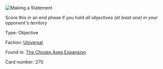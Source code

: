 
![Making a Statement](https://warhammerunderworlds.com/wp-content/uploads/sites/6/2018/02/270_ENG.png)

Score this in an end phase if you hold <i>all objectives (at least one) in your opponent's territory</i>

Type: Objective

Faction: [Universal](/factions/universal.md)

Found in: [The Chosen Axes Expansion](/locations/the-chosen-axes-expansion.md)

Card number: 270
